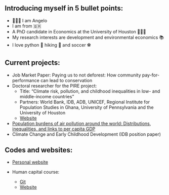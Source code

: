 ## Introducing myself in 5 bullet points:
 
* 🙋🏽‍♂️ I am Angelo 
* I am from 🇧🇷
* A PhD candidate in Economics at the University of Houston 👨🏽‍🎓
* My research interests are development and environmental economics 📚
* I love python 🐍 hiking 🥾 and soccer ⚽

## Current projects:

* Job Market Paper: Paying us to not deforest: How community pay-for-performance can lead to conservation 
* Doctoral researcher for the PIRE project:
  - Title: “Climate risk, pollution, and childhood inequalities in low- and middle-income countries”
  - Partners: World Bank, IDB, ADB, UNICEF, Regional Institute for Population Studies in Ghana, University of Pennsylvania and the University of Houston
  - [Website](https://ceci.sas.upenn.edu)
* [Population burdens of air pollution around the world: Distributions, inequalities, and links to per capita GDP](https://angelofgdsantos.github.io/research/paper1/paper_global_pollution.pdf)
* Climate Change and Early Childhood Development (IDB position paper)
  
## Codes and websites:

* [Personal website](https://angelofgdsantos.github.io)

* Human capital course:
  - [Git](https://github.com/angelofgdsantos/human-capital)
  - [Website](https://angelofgdsantos.github.io/human-capital/md/intro.html)

<!---
AngeloSant0s/AngeloSant0s is a ✨ special ✨ repository because its `README.md` (this file) appears on your GitHub profile.
You can click the Preview link to take a look at your changes.
--->
